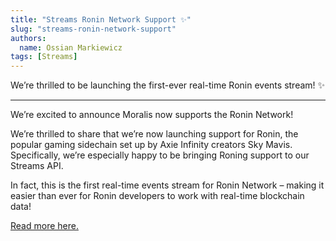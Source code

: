 ```yaml
---
title: "Streams Ronin Network Support ✨"
slug: "streams-ronin-network-support"
authors:
  name: Ossian Markiewicz
tags: [Streams]
---
```


We’re thrilled to be launching the first-ever real-time Ronin events stream! ✨

---

We’re excited to announce Moralis now supports the Ronin Network!

We’re thrilled to share that we’re now launching support for Ronin, the popular gaming sidechain set up by Axie Infinity creators Sky Mavis. Specifically, we’re especially happy to be bringing Roning support to our Streams API.

In fact, this is the first real-time events stream for Ronin Network – making it easier than ever for Ronin developers to work with real-time blockchain data!

[Read more here.](https://moralis.io/moralis-introduces-support-for-ronin-network/)
